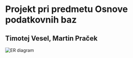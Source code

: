 # Projekt pri predmetu Osnove podatkovnih baz
## Timotej Vesel, Martin Praček
![ER diagram](https://raw.githubusercontent.com/timotejvesel/vojne/master/ER.png "ER diagram pri projektu vojne")
